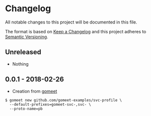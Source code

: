 # Changelog

All notable changes to this project will be documented in this file.

The format is based on [Keep a Changelog](http://keepachangelog.com/)
and this project adheres to [Semantic Versioning](http://semver.org/).

## Unreleased

- Nothing

## 0.0.1 - 2018-02-26

- Creation from [gomeet](https://github.com/gomeet/gomeet)

```shell
$ gomeet new github.com/gomeet-examples/svc-profile \
  --default-prefixes=gomeet-svc-,svc- \
  --proto-name=pb
```

